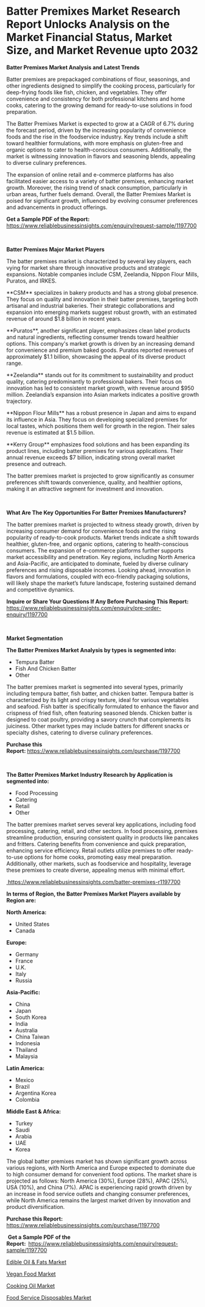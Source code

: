 <p><h1>Batter Premixes Market Research Report Unlocks Analysis on the Market Financial Status, Market Size, and Market Revenue upto 2032</h1></p><p><strong>Batter Premixes Market Analysis and Latest Trends</strong></p>
<p><p>Batter premixes are prepackaged combinations of flour, seasonings, and other ingredients designed to simplify the cooking process, particularly for deep-frying foods like fish, chicken, and vegetables. They offer convenience and consistency for both professional kitchens and home cooks, catering to the growing demand for ready-to-use solutions in food preparation.</p><p>The Batter Premixes Market is expected to grow at a CAGR of 6.7% during the forecast period, driven by the increasing popularity of convenience foods and the rise in the foodservice industry. Key trends include a shift toward healthier formulations, with more emphasis on gluten-free and organic options to cater to health-conscious consumers. Additionally, the market is witnessing innovation in flavors and seasoning blends, appealing to diverse culinary preferences.</p><p>The expansion of online retail and e-commerce platforms has also facilitated easier access to a variety of batter premixes, enhancing market growth. Moreover, the rising trend of snack consumption, particularly in urban areas, further fuels demand. Overall, the Batter Premixes Market is poised for significant growth, influenced by evolving consumer preferences and advancements in product offerings.</p></p>
<p><strong>Get a Sample PDF of the Report:&nbsp;</strong> <a href="https://www.reliablebusinessinsights.com/enquiry/request-sample/1197700?utm_campaign=1117&utm_medium=2&utm_source=Github&utm_content=ia&utm_term=14022025&utm_id=batter-premixes">https://www.reliablebusinessinsights.com/enquiry/request-sample/1197700</a></p>
<p>&nbsp;</p>
<p><strong>Batter Premixes Major Market Players</strong></p>
<p><p>The batter premixes market is characterized by several key players, each vying for market share through innovative products and strategic expansions. Notable companies include CSM, Zeelandia, Nippon Flour Mills, Puratos, and IRKES.</p><p>**CSM** specializes in bakery products and has a strong global presence. They focus on quality and innovation in their batter premixes, targeting both artisanal and industrial bakeries. Their strategic collaborations and expansion into emerging markets suggest robust growth, with an estimated revenue of around $1.8 billion in recent years.</p><p>**Puratos**, another significant player, emphasizes clean label products and natural ingredients, reflecting consumer trends toward healthier options. This company's market growth is driven by an increasing demand for convenience and premium baked goods. Puratos reported revenues of approximately $1.1 billion, showcasing the appeal of its diverse product range.</p><p>**Zeelandia** stands out for its commitment to sustainability and product quality, catering predominantly to professional bakers. Their focus on innovation has led to consistent market growth, with revenue around $950 million. Zeelandia’s expansion into Asian markets indicates a positive growth trajectory.</p><p>**Nippon Flour Mills** has a robust presence in Japan and aims to expand its influence in Asia. They focus on developing specialized premixes for local tastes, which positions them well for growth in the region. Their sales revenue is estimated at $1.5 billion.</p><p>**Kerry Group** emphasizes food solutions and has been expanding its product lines, including batter premixes for various applications. Their annual revenue exceeds $7 billion, indicating strong overall market presence and outreach.</p><p>The batter premixes market is projected to grow significantly as consumer preferences shift towards convenience, quality, and healthier options, making it an attractive segment for investment and innovation.</p></p>
<p>&nbsp;</p>
<p><strong>What Are The Key Opportunities For Batter Premixes Manufacturers?</strong></p>
<p><p>The batter premixes market is projected to witness steady growth, driven by increasing consumer demand for convenience foods and the rising popularity of ready-to-cook products. Market trends indicate a shift towards healthier, gluten-free, and organic options, catering to health-conscious consumers. The expansion of e-commerce platforms further supports market accessibility and penetration. Key regions, including North America and Asia-Pacific, are anticipated to dominate, fueled by diverse culinary preferences and rising disposable incomes. Looking ahead, innovation in flavors and formulations, coupled with eco-friendly packaging solutions, will likely shape the market’s future landscape, fostering sustained demand and competitive dynamics.</p></p>
<p><strong>Inquire or Share Your Questions If Any Before Purchasing This Report:</strong> <a href="https://www.reliablebusinessinsights.com/enquiry/pre-order-enquiry/1197700?utm_campaign=1117&utm_medium=2&utm_source=Github&utm_content=ia&utm_term=14022025&utm_id=batter-premixes">https://www.reliablebusinessinsights.com/enquiry/pre-order-enquiry/1197700</a></p>
<p>&nbsp;</p>
<p><strong>Market Segmentation</strong></p>
<p><strong>The Batter Premixes Market Analysis by types is segmented into:</strong></p>
<p><ul><li>Tempura Batter</li><li>Fish And Chicken Batter</li><li>Other</li></ul></p>
<p><p>The batter premixes market is segmented into several types, primarily including tempura batter, fish batter, and chicken batter. Tempura batter is characterized by its light and crispy texture, ideal for various vegetables and seafood. Fish batter is specifically formulated to enhance the flavor and crispness of fried fish, often featuring seasoned blends. Chicken batter is designed to coat poultry, providing a savory crunch that complements its juiciness. Other market types may include batters for different snacks or specialty dishes, catering to diverse culinary preferences.</p></p>
<p><strong>Purchase this Report:&nbsp;</strong><a href="https://www.reliablebusinessinsights.com/purchase/1197700?utm_campaign=1117&utm_medium=2&utm_source=Github&utm_content=ia&utm_term=14022025&utm_id=batter-premixes">https://www.reliablebusinessinsights.com/purchase/1197700</a></p>
<p>&nbsp;</p>
<p><strong>The Batter Premixes Market Industry Research by Application is segmented into:</strong></p>
<p><ul><li>Food Processing</li><li>Catering</li><li>Retail</li><li>Other</li></ul></p>
<p><p>The batter premixes market serves several key applications, including food processing, catering, retail, and other sectors. In food processing, premixes streamline production, ensuring consistent quality in products like pancakes and fritters. Catering benefits from convenience and quick preparation, enhancing service efficiency. Retail outlets utilize premixes to offer ready-to-use options for home cooks, promoting easy meal preparation. Additionally, other markets, such as foodservice and hospitality, leverage these premixes to create diverse, appealing menus with minimal effort.</p></p>
<p><a href="https://www.reliablebusinessinsights.com/batter-premixes-r1197700?utm_campaign=1117&utm_medium=2&utm_source=Github&utm_content=ia&utm_term=14022025&utm_id=batter-premixes">&nbsp;https://www.reliablebusinessinsights.com/batter-premixes-r1197700</a></p>
<p><strong>In terms of Region, the Batter Premixes Market Players available by Region are:</strong></p>
<p>
    <p> <strong> North America: </strong>
        <ul>
            <li>United States</li>
            <li>Canada</li>
        </ul>
        </p> 
    <p> <strong> Europe: </strong>
        <ul>
            <li>Germany</li>
            <li>France</li>
            <li>U.K.</li>
            <li>Italy</li>
            <li>Russia</li>
        </ul>
        </p> 
    <p> <strong> Asia-Pacific: </strong>
        <ul>
            <li>China</li>
            <li>Japan</li>
            <li>South Korea</li>
            <li>India</li>
            <li>Australia</li>
            <li>China Taiwan</li>
            <li>Indonesia</li>
            <li>Thailand</li>
            <li>Malaysia</li>
        </ul>
        </p> 
    <p> <strong> Latin America: </strong>
        <ul>
            <li>Mexico</li>
            <li>Brazil</li>
            <li>Argentina Korea</li>
            <li>Colombia</li>
        </ul>
        </p> 
    <p> <strong> Middle East & Africa: </strong>
        <ul>
            <li>Turkey</li>
            <li>Saudi</li>
            <li>Arabia</li>
            <li>UAE</li>
            <li>Korea</li>
        </ul>
    </p>
    </p>
<p><p>The global batter premixes market has shown significant growth across various regions, with North America and Europe expected to dominate due to high consumer demand for convenient food options. The market share is projected as follows: North America (30%), Europe (28%), APAC (25%), USA (10%), and China (7%). APAC is experiencing rapid growth driven by an increase in food service outlets and changing consumer preferences, while North America remains the largest market driven by innovation and product diversification.</p></p>
<p><strong>Purchase this Report: </strong><a href="https://www.reliablebusinessinsights.com/purchase/1197700?utm_campaign=1117&utm_medium=2&utm_source=Github&utm_content=ia&utm_term=14022025&utm_id=batter-premixes">https://www.reliablebusinessinsights.com/purchase/1197700</a></p>
<p>&nbsp;<strong>Get a Sample PDF of the Report:&nbsp;&nbsp;</strong><a href="https://www.reliablebusinessinsights.com/enquiry/request-sample/1197700?utm_campaign=1117&utm_medium=2&utm_source=Github&utm_content=ia&utm_term=14022025&utm_id=batter-premixes">https://www.reliablebusinessinsights.com/enquiry/request-sample/1197700</a></p>
<p><strong></strong></p>
<p><p><a href="https://github.com/samraaysheg0/Market-Research-Report-List-1/blob/main/edible-oil-fats-market.md?utm_campaign=1117&utm_medium=2&utm_source=Github&utm_content=ia&utm_term=14022025&utm_id=batter-premixes">Edible Oil & Fats Market</a></p><p><a href="https://github.com/dibesnayee/Market-Research-Report-List-1/blob/main/vegan-food-market.md?utm_campaign=1117&utm_medium=2&utm_source=Github&utm_content=ia&utm_term=14022025&utm_id=batter-premixes">Vegan Food Market</a></p><p><a href="https://github.com/indrystar/Market-Research-Report-List-5/blob/main/cooking-oil-market.md?utm_campaign=1117&utm_medium=2&utm_source=Github&utm_content=ia&utm_term=14022025&utm_id=batter-premixes">Cooking Oil Market</a></p><p><a href="https://github.com/rotencohen7j/Market-Research-Report-List-1/blob/main/food-service-disposables-market.md?utm_campaign=1117&utm_medium=2&utm_source=Github&utm_content=ia&utm_term=14022025&utm_id=batter-premixes">Food Service Disposables Market</a></p></p>